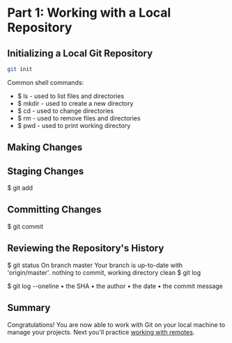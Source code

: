 # Part 1: Working with a Local Repository

## Initializing a Local Git Repository

```bash
git init
```
Common shell commands:
- $ ls - used to list files and directories
- $ mkdir - used to create a new directory
- $ cd - used to change directories
- $ rm - used to remove files and directories
- $ pwd - used to print working directory

## Making Changes

## Staging Changes

$ git add

## Committing Changes

$ git commit

## Reviewing the Repository's History

$ git status
On branch master
Your branch is up-to-date with 'origin/master'.
nothing to commit, working directory clean
$ git log

$ git log --oneline
• the SHA 
• the author 
• the date
• the commit message

## Summary

Congratulations! You are now able to work with Git on your local machine to manage your projects. Next you'll practice [working with remotes](./remote-github.md).
